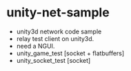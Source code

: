 # unity-net-sample
* unity3d network code sample
* relay test client on unity3d.
* need a NGUI.
* unity_game_test [socket + flatbuffers]
* unity_socket_test [socket]